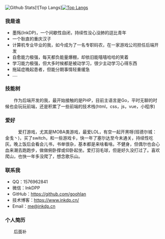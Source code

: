 ![Github Stats](https://github-readme-stats.vercel.app/api?username=gooohlan&theme=synthwave&show_icons=true)[![Top Langs][![Top Langs](https://github-readme-stats.vercel.app/api/top-langs/?username=gooohlan&layout=compact)](https://github.com/anuraghazra/github-readme-stats)

### 我是谁
* 墨殇(InkDP)，一个间歇性自闭，持续性没心没肺的逗比青年
* 一个耿直的重庆汉子
* 计算机专业毕业的我，如今成为了一名专职码农，在一家游戏公司担任后端开发
* 自愈能力极强，每天都负能量爆棚，却依旧能嘻嘻哈哈的笑着
* 学习能力极强，但大多时候都是被动学习，很少主动学习心得东西
* 拖延症晚起患者，但能分期事情轻重缓急
* ....
### 技能树
&emsp;&emsp;作为后端开发的我，最开始接触的是PHP，目前主语言是Go，平时无聊的时候也会玩玩前端，还是积累了一些前端的技术栈(html，css，js，vue，小程序)
### 爱好
&emsp;&emsp;&emsp;爱打游戏，尤其是MOBA类游戏，最爱LOL，有空一起开黑呀(班德尔城：金戋丶)，买了switch，和一些游戏卡，快一年了塞尔达至今未通关，持续性吃灰。晚上饭后会看会儿书，书单很杂，基本都是来啥看啥。不健身，但偶尔也会心血来潮去跑跑步，做做俯卧撑或仰卧起坐。爱打羽毛球，但是好久没打过了。喜欢爬山，也快一年多没爬了，想念歌乐山。
### 联系我
* QQ：1576962841
* 微信：InkDPP
* GitHub：https://github.com/goohlan
* 技术博客：https://www.inkdp.cn/
* Email：me@inkdp.cn
### 个人简历
&emsp;&emsp;后面补
